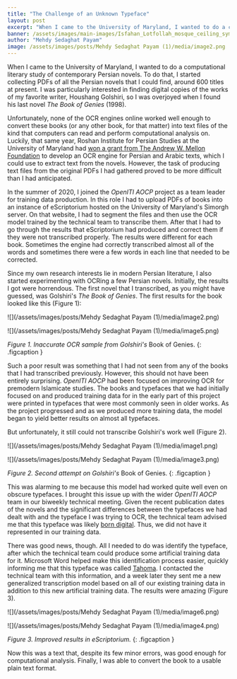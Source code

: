 ```yaml
---
title: "The Challenge of an Unknown Typeface"
layout: post
excerpt: "When I came to the University of Maryland, I wanted to do a computational literary study of contemporary Persian novels. To do that, I started collecting PDFs of all the Persian novels that I could find, around 600 titles at present. I was particularly interested in finding digital copies of the works of my favorite writer, Houshang..."
banner: /assets/images/main-images/Isfahan_Lotfollah_mosque_ceiling_symmetric_narrow_border.png
author: "Mehdy Sedaghat Payam"
image: /assets/images/posts/Mehdy Sedaghat Payam (1)/media/image2.png
---
```


When I came to the University of Maryland, I wanted to do a computational literary study of contemporary Persian novels. To do that, I started collecting PDFs of all the Persian novels that I could find, around 600 titles at present. I was particularly interested in finding digital copies of the works of my favorite writer, Houshang Golshiri, so I was overjoyed when I found his last novel *The Book of Genies* (1998).



Unfortunately, none of the OCR engines online worked well enough to convert these books (or any other book, for that matter) into text files of the kind that computers can read and perform computational analysis on. Luckily, that same year, Roshan Institute for Persian Studies at the University of Maryland had [won a grant from The Andrew W. Mellon Foundation](https://medium.com/@openiti/openiti-aocp-9802865a6586) to develop an OCR engine for Persian and Arabic texts, which I could use to extract text from the novels. However, the task of producing text files from the original PDFs I had gathered proved to be more difficult than I had anticipated.



In the summer of 2020, I joined the *OpenITI AOCP* project as a team leader for training data production. In this role I had to upload PDFs of books into an instance of eScriptorium hosted on the University of Maryland's Simorgh server. On that website, I had to segment the files and then use the OCR model trained by the technical team to transcribe them. After that I had to go through the results that eScriptorium had produced and correct them if they were not transcribed properly. The results were different for each book. Sometimes the engine had correctly transcribed almost all of the words and sometimes there were a few words in each line that needed to be corrected.



Since my own research interests lie in modern Persian literature, I also started experimenting with OCRing a few Persian novels. Initially, the results I got were horrendous. The first novel that I transcribed, as you might have guessed, was Golshiri's *The Book of Genies*. The first results for the book looked like this (Figure 1):



![](/assets/images/posts/Mehdy Sedaghat Payam (1)/media/image2.png)



![](/assets/images/posts/Mehdy Sedaghat Payam (1)/media/image5.png)



*Figure 1. Inaccurate OCR sample from Golshiri's* Book of Genies.
{: .figcaption }



Such a poor result was something that I had not seen from any of the books that I had transcribed previously. However, this should not have been entirely surprising. *OpenITI AOCP* had been focused on improving OCR for premodern Islamicate studies. The books and typefaces that we had initially focused on and produced training data for in the early part of this project were printed in typefaces that were most commonly seen in older works. As the project progressed and as we produced more training data, the model began to yield better results on almost all typefaces.



But unfortunately, it still could not transcribe Golshiri's work well (Figure 2).



![](/assets/images/posts/Mehdy Sedaghat Payam (1)/media/image1.png)



![](/assets/images/posts/Mehdy Sedaghat Payam (1)/media/image3.png)



*Figure 2. Second attempt on Golshiri's* Book of Genies.
{: .figcaption }



This was alarming to me because this model had worked quite well even on obscure typefaces. I brought this issue up with the wider *OpenITI AOCP* team in our biweekly technical meeting. Given the recent publication dates of the novels and the significant differences between the typefaces we had dealt with and the typeface I was trying to OCR, the technical team advised me that this typeface was likely [born digital](https://primarysources.yale.edu/what-does-born-digital-mean). Thus, we did not have it represented in our training data.



There was good news, though. All I needed to do was identify the typeface, after which the technical team could produce some artificial training data for it. Microsoft Word helped make this identification process easier, quickly informing me that this typeface was called [Tahoma](https://docs.microsoft.com/en-us/typography/font-list/tahoma). I contacted the technical team with this information, and a week later they sent me a new generalized transcription model based on all of our existing training data in addition to this new artificial training data. The results were amazing (Figure 3).



![](/assets/images/posts/Mehdy Sedaghat Payam (1)/media/image6.png)



![](/assets/images/posts/Mehdy Sedaghat Payam (1)/media/image4.png)



*Figure 3. Improved results in eScriptorium.*
{: .figcaption }



Now this was a text that, despite its few minor errors, was good enough for computational analysis. Finally, I was able to convert the book to a usable plain text format.

